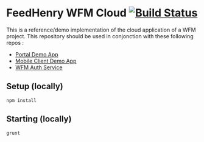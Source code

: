 # FeedHenry WFM Cloud [![Build Status](https://travis-ci.org/feedhenry-staff/wfm-cloud.png)](https://travis-ci.org/feedhenry-staff/wfm-cloud)

This is a reference/demo implementation of the cloud application of a WFM project.
This repository should be used in conjonction with these following repos :

- [Portal Demo App](https://github.com/feedhenry-staff/wfm-portal)
- [Mobile Client Demo App](https://github.com/feedhenry-staff/wfm-mobile)
- [WFM Auth Service](https://github.com/feedhenry-staff/wfm-auth)

## Setup (locally)

`npm install`

## Starting (locally)

`grunt`
